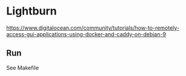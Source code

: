 # Lightburn

https://www.digitalocean.com/community/tutorials/how-to-remotely-access-gui-applications-using-docker-and-caddy-on-debian-9

## Run

See Makefile


